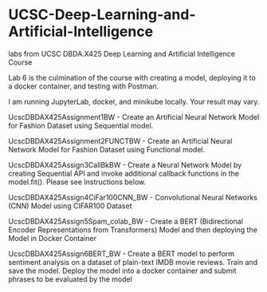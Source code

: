 # UCSC-Deep-Learning-and-Artificial-Intelligence
labs from UCSC DBDA.X425 Deep Learning and Artificial Intelligence Course

Lab 6 is the culmination of the course with creating a model, deploying it to a docker container, and testing with Postman.

I am running JupyterLab, docker, and minikube locally.  Your result may vary.

UcscDBDAX425Assignment1BW - Create an Artificial Neural Network Model for Fashion Dataset using Sequential model.

UcscDBDAX425Assignment2FUNCTBW - Create an Artificial Neural Network Model for Fashion Dataset using Functional model.

UcscDBDAX425Assign3CallBkBW - Create a Neural Network Model by creating Sequential API and invoke additional callback functions in the model.fit(). Please see Instructions below.

UcscDBDAX425Assign4CiFar100CNN_BW - Convolutional Neural Networks (CNN) Model using CIFAR100 Dataset

UcscDBDAX425Assign5Spam_colab_BW - Create a BERT (Bidirectional Encoder Representations from Transformers) Model and then deploying the Model in Docker Container

UcscDBDAX425Assign6BERT_BW - Create a BERT model to perform sentiment analysis on a dataset of plain-text IMDB movie reviews.  Train and save the model. Deploy the model into a docker container and submit phrases to be evaluated by the model
